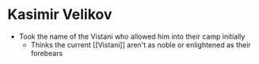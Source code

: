 # Kasimir Velikov

* Took the name of the Vistani who allowed him into their camp initially
  * Thinks the current [[Vistani]] aren't as noble or enlightened as their forebears